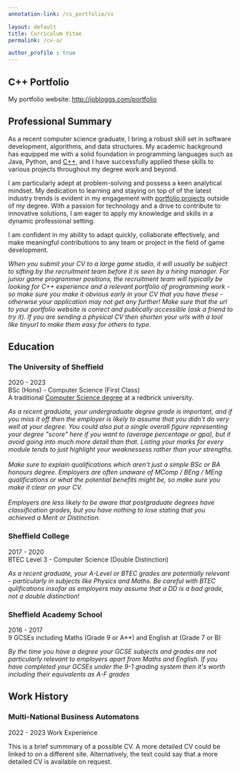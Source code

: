 ```yaml
---
annotation-link: /cs_portfolio/cv

layout: default
title: Curriculum Vitae
permalink: /cv-a/

author_profile : true
---
```


## C++ Portfolio
My portfolio website: <a href="https://sumo-digital-academy.github.io/cs_portfolio">http://jobloggs.com/portfolio</a>

## Professional Summary
As a recent computer science graduate, I bring a robust skill set in software development, algorithms, and data structures. My academic background has equipped me with a solid foundation in programming languages such as Java, Python, and <a href="https://sumo-digital-academy.github.io/cs_portfolio">C++</a>, and I have successfully applied these skills to various projects throughout my degree work and beyond. 

I am particularly adept at problem-solving and possess a keen analytical mindset. My dedication to learning and staying on top of of the latest industry trends is evident in my engagement with <a href="https://sumo-digital-academy.github.io/cs_portfolio">portfolio projects</a> outside of my degree. With a passion for technology and a drive to contribute to innovative solutions, I am eager to apply my knowledge and skills in a dynamic professional setting. 

I am confident in my ability to adapt quickly, collaborate effectively, and make meaningful contributions to any team or project in the field of game development.

<span class="annotate-highlight">
<i>When you submit your CV to a large game studio, it will usually be subject to sifting by the recruitment team before it is seen by a hiring manager. For junior game programmer positions, the recruitment team will typically be looking for C++ experience and a relevant portfolio of programming work - so make sure you make it obvious early in your CV that you have these - otherwise your application may not get any further! Make sure that the url to your portfolio website is correct and publically accessible (ask a friend to try it). If you are sending a physical CV then shorten your urls with a tool like tinyurl to make them easy for others to type.</i>
</span>

## Education
### The University of Sheffield
2020 - 2023  
BSc (Hons) - Computer Science (First Class)
<br>
A traditional <a href="https://sumo-digital-academy.github.io/cs_portfolio/course">Computer Science degree</a> at a redbrick university.  

<span class="annotate-highlight">
<i>As a recent graduate, your undergraduate degree grade is important, and if you miss it off then the employer is likely to assume that you didn't do very well at your degree. You could also put a single overall figure representing your degree "score" here if you want to (average percentage or gpa), but it avoid going into much more detail than that. Listing your marks for every module tends to just highlight your weaknessess rather than your strengths.</i>
<br>
<br>
<i>Make sure to explain qualifications which aren't just a simple BSc or BA honours degree. Employers are often unaware of MComp / BEng / MEng qualifications or what the potential benefits might be, so make sure you make it clear on your CV.</i>
<br>
<br>
<i>Employers are less likely to be aware that postgraduate degrees have classification grades, but you have nothing to lose stating that you achieved a Merit or Distinction.</i>
<br>
</span>

### Sheffield College
2017 - 2020  
BTEC Level 3 - Computer Science (Double Distinction)

<span class="annotate-highlight">
<i>As a recent graduate, your A-Level or BTEC grades are potentially relevant - particularly in subjects like Physics and Maths. Be careful with BTEC qulifications insofar as employers may assume that a DD is a bad grade, not a double distinction!</i>
</span>
<br>

### Sheffield Academy School
2016 - 2017  
9 GCSEs including Maths (Grade 9 or A**) and English at (Grade 7 or B)

<span class="annotate-highlight">
<i>By the time you have a degree your GCSE subjects and grades are not particularly relevant to employers apart from Maths and English. If you have completed your GCSEs under the 9-1 grading system then it's worth including their equivalents as A-F grades </i>
</span>
<br>

## Work History
### Multi-National Business Automatons
2022 - 2023
Work Experience

<div class="annotate-highlight">
This is a brief summmary of a possible CV. A more detailed CV could be linked to on a different site. Alternatively, the text could say that a more detailed CV is available on request.
</div>
